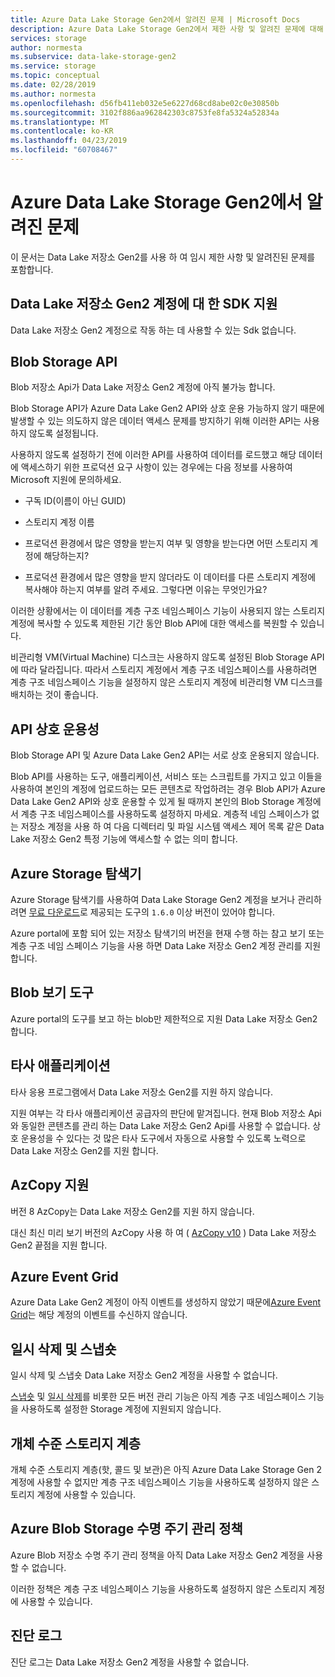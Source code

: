 ```yaml
---
title: Azure Data Lake Storage Gen2에서 알려진 문제 | Microsoft Docs
description: Azure Data Lake Storage Gen2에서 제한 사항 및 알려진 문제에 대해 알아보기
services: storage
author: normesta
ms.subservice: data-lake-storage-gen2
ms.service: storage
ms.topic: conceptual
ms.date: 02/28/2019
ms.author: normesta
ms.openlocfilehash: d56fb411eb032e5e6227d68cd8abe02c0e30850b
ms.sourcegitcommit: 3102f886aa962842303c8753fe8fa5324a52834a
ms.translationtype: MT
ms.contentlocale: ko-KR
ms.lasthandoff: 04/23/2019
ms.locfileid: "60708467"
---
```

# <a name="known-issues-with-azure-data-lake-storage-gen2"></a>Azure Data Lake Storage Gen2에서 알려진 문제

이 문서는 Data Lake 저장소 Gen2를 사용 하 여 임시 제한 사항 및 알려진된 문제를 포함합니다.

## <a name="sdk-support-for-data-lake-storage-gen2-accounts"></a>Data Lake 저장소 Gen2 계정에 대 한 SDK 지원

Data Lake 저장소 Gen2 계정으로 작동 하는 데 사용할 수 있는 Sdk 없습니다.

## <a name="blob-storage-apis"></a>Blob Storage API

Blob 저장소 Api가 Data Lake 저장소 Gen2 계정에 아직 불가능 합니다.

Blob Storage API가 Azure Data Lake Gen2 API와 상호 운용 가능하지 않기 때문에 발생할 수 있는 의도하지 않은 데이터 액세스 문제를 방지하기 위해 이러한 API는 사용하지 않도록 설정됩니다.

사용하지 않도록 설정하기 전에 이러한 API를 사용하여 데이터를 로드했고 해당 데이터에 액세스하기 위한 프로덕션 요구 사항이 있는 경우에는 다음 정보를 사용하여 Microsoft 지원에 문의하세요.

* 구독 ID(이름이 아닌 GUID)

* 스토리지 계정 이름

* 프로덕션 환경에서 많은 영향을 받는지 여부 및 영향을 받는다면 어떤 스토리지 계정에 해당하는지?

* 프로덕션 환경에서 많은 영향을 받지 않더라도 이 데이터를 다른 스토리지 계정에 복사해야 하는지 여부를 알려 주세요. 그렇다면 이유는 무엇인가요?

이러한 상황에서는 이 데이터를 계층 구조 네임스페이스 기능이 사용되지 않는 스토리지 계정에 복사할 수 있도록 제한된 기간 동안 Blob API에 대한 액세스를 복원할 수 있습니다.

비관리형 VM(Virtual Machine) 디스크는 사용하지 않도록 설정된 Blob Storage API에 따라 달라집니다. 따라서 스토리지 계정에서 계층 구조 네임스페이스를 사용하려면 계층 구조 네임스페이스 기능을 설정하지 않은 스토리지 계정에 비관리형 VM 디스크를 배치하는 것이 좋습니다.

## <a name="api-interoperability"></a>API 상호 운용성

Blob Storage API 및 Azure Data Lake Gen2 API는 서로 상호 운용되지 않습니다.

Blob API를 사용하는 도구, 애플리케이션, 서비스 또는 스크립트를 가지고 있고 이들을 사용하여 본인의 계정에 업로드하는 모든 콘텐츠로 작업하려는 경우 Blob API가 Azure Data Lake Gen2 API와 상호 운용할 수 있게 될 때까지 본인의 Blob Storage 계정에서 계층 구조 네임스페이스를 사용하도록 설정하지 마세요. 계층적 네임 스페이스가 없는 저장소 계정을 사용 하 여 다음 디렉터리 및 파일 시스템 액세스 제어 목록 같은 Data Lake 저장소 Gen2 특정 기능에 액세스할 수 없는 의미 합니다.

## <a name="azure-storage-explorer"></a>Azure Storage 탐색기

Azure Storage 탐색기를 사용하여 Data Lake Storage Gen2 계정을 보거나 관리하려면 [무료 다운로드](https://azure.microsoft.com/features/storage-explorer/)로 제공되는 도구의 `1.6.0` 이상 버전이 있어야 합니다.

Azure portal에 포함 되어 있는 저장소 탐색기의 버전을 현재 수행 하는 참고 보기 또는 계층 구조 네임 스페이스 기능을 사용 하면 Data Lake 저장소 Gen2 계정 관리를 지원 합니다.

## <a name="blob-viewing-tool"></a>Blob 보기 도구

Azure portal의 도구를 보고 하는 blob만 제한적으로 지원 Data Lake 저장소 Gen2 합니다.

## <a name="third-party-applications"></a>타사 애플리케이션

타사 응용 프로그램에서 Data Lake 저장소 Gen2를 지원 하지 않습니다.

지원 여부는 각 타사 애플리케이션 공급자의 판단에 맡겨집니다. 현재 Blob 저장소 Api와 동일한 콘텐츠를 관리 하는 Data Lake 저장소 Gen2 Api를 사용할 수 없습니다. 상호 운용성을 수 있다는 것 많은 타사 도구에서 자동으로 사용할 수 있도록 노력으로 Data Lake 저장소 Gen2를 지원 합니다.

## <a name="azcopy-support"></a>AzCopy 지원

버전 8 AzCopy는 Data Lake 저장소 Gen2를 지원 하지 않습니다.

대신 최신 미리 보기 버전의 AzCopy 사용 하 여 ( [AzCopy v10](https://docs.microsoft.com/azure/storage/common/storage-use-azcopy-v10?toc=%2fazure%2fstorage%2ftables%2ftoc.json) ) Data Lake 저장소 Gen2 끝점을 지원 합니다.

## <a name="azure-event-grid"></a>Azure Event Grid

Azure Data Lake Gen2 계정이 아직 이벤트를 생성하지 않았기 때문에[Azure Event Grid](https://azure.microsoft.com/services/event-grid/)는 해당 계정의 이벤트를 수신하지 않습니다.  

## <a name="soft-delete-and-snapshots"></a>일시 삭제 및 스냅숏

일시 삭제 및 스냅숏 Data Lake 저장소 Gen2 계정을 사용할 수 없습니다.

[스냅숏](https://docs.microsoft.com/rest/api/storageservices/creating-a-snapshot-of-a-blob) 및 [일시 삭제](https://docs.microsoft.com/azure/storage/blobs/storage-blob-soft-delete)를 비롯한 모든 버전 관리 기능은 아직 계층 구조 네임스페이스 기능을 사용하도록 설정한 Storage 계정에 지원되지 않습니다.

## <a name="object-level-storage-tiers"></a>개체 수준 스토리지 계층

개체 수준 스토리지 계층(핫, 콜드 및 보관)은 아직 Azure Data Lake Storage Gen 2 계정에 사용할 수 없지만 계층 구조 네임스페이스 기능을 사용하도록 설정하지 않은 스토리지 계정에 사용할 수 있습니다.

## <a name="azure-blob-storage-lifecycle-management-policies"></a>Azure Blob Storage 수명 주기 관리 정책

Azure Blob 저장소 수명 주기 관리 정책을 아직 Data Lake 저장소 Gen2 계정을 사용할 수 없습니다.

이러한 정책은 계층 구조 네임스페이스 기능을 사용하도록 설정하지 않은 스토리지 계정에 사용할 수 있습니다.

## <a name="diagnostic-logs"></a>진단 로그

진단 로그는 Data Lake 저장소 Gen2 계정을 사용할 수 없습니다.
